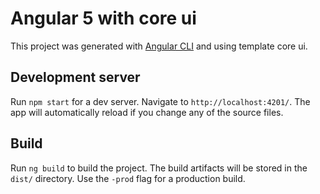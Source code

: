 # Angular 5 with core ui


This project was generated with [Angular CLI](https://github.com/angular/angular-cli) and using template core ui.

## Development server
Run `npm start` for a dev server. Navigate to `http://localhost:4201/`. The app will automatically reload if you change any of the source files.

## Build

Run `ng build` to build the project. The build artifacts will be stored in the `dist/` directory. Use the `-prod` flag for a production build.

